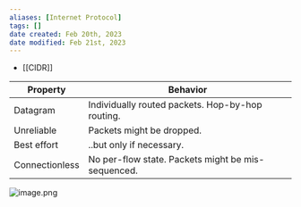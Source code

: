 ```yaml
---
aliases: [Internet Protocol]
tags: [] 
date created: Feb 20th, 2023
date modified: Feb 21st, 2023
---
```

- [[CIDR]]  

| Property       | Behavior                                           |
| -------------- | -------------------------------------------------- |
| Datagram       | Individually routed packets. Hop-by-hop routing.   |
| Unreliable     | Packets might be dropped.                          |
| Best effort    | ..but only if necessary.                           |
| Connectionless | No per-flow state. Packets might be mis-sequenced. |

![image.png](https://img.ynchen.me/2023/02/413307f8e7ba8516a44c75cf35d93972.webp)